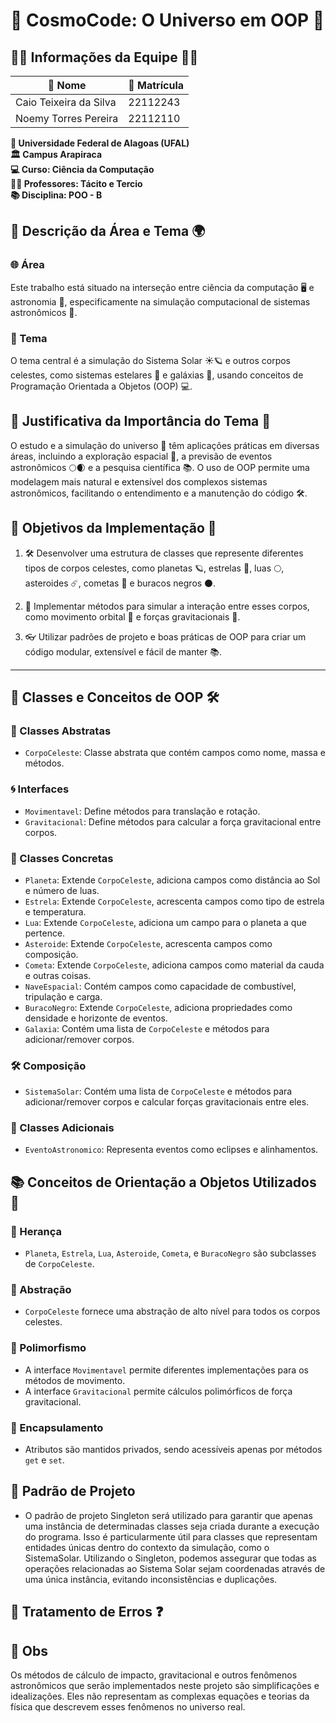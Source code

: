 # 🌌 CosmoCode: O Universo em OOP 🚀

## 👩‍🚀 Informações da Equipe 🧑‍🚀

| 🌠 Nome                 | 🎫 Matrícula  |
|------------------------|--------------|
| Caio Teixeira da Silva  | 22112243     |
| Noemy Torres Pereira    | 22112110     |

**🏫 Universidade Federal de Alagoas (UFAL)**  
**🏛️ Campus Arapiraca**  
**💻 Curso: Ciência da Computação**  
**👨‍🏫 Professores: Tácito e Tercio**  
**📚 Disciplina: POO - B**

## 📝 Descrição da Área e Tema 🌍

### 🌐 Área
Este trabalho está situado na interseção entre ciência da computação 🖥️ e astronomia 🔭, especificamente na simulação computacional de sistemas astronômicos 🌠.

### 🌟 Tema
O tema central é a simulação do Sistema Solar ☀️🪐 e outros corpos celestes, como sistemas estelares 🌟 e galáxias 🌌, usando conceitos de Programação Orientada a Objetos (OOP) 💻.

## 🎯 Justificativa da Importância do Tema 🌌

O estudo e a simulação do universo 🌌 têm aplicações práticas em diversas áreas, incluindo a exploração espacial 🚀, a previsão de eventos astronômicos 🌕🌒 e a pesquisa científica 📚. O uso de OOP permite uma modelagem mais natural e extensível dos complexos sistemas astronômicos, facilitando o entendimento e a manutenção do código 🛠️.

## 🎩 Objetivos da Implementação 🌠

1. 🛠️ Desenvolver uma estrutura de classes que represente diferentes tipos de corpos celestes, como planetas 🪐, estrelas 🌟, luas 🌕, asteroides ☄️, cometas 💫 e buracos negros ⚫.
  
2. 🧪 Implementar métodos para simular a interação entre esses corpos, como movimento orbital 🔄 e forças gravitacionais 🍎.
  
3. 👓 Utilizar padrões de projeto e boas práticas de OOP para criar um código modular, extensível e fácil de manter 📚.

---

## 🌌 Classes e Conceitos de OOP 🛠️

### 👾 Classes Abstratas
- `CorpoCeleste`: Classe abstrata que contém campos como nome, massa e métodos.

### 🌀 Interfaces
- `Movimentavel`: Define métodos para translação e rotação.
- `Gravitacional`: Define métodos para calcular a força gravitacional entre corpos.

### 🌟 Classes Concretas
- `Planeta`: Extende `CorpoCeleste`, adiciona campos como distância ao Sol e número de luas.
- `Estrela`: Extende `CorpoCeleste`, acrescenta campos como tipo de estrela e temperatura.
- `Lua`: Extende `CorpoCeleste`, adiciona um campo para o planeta a que pertence.
- `Asteroide`: Extende `CorpoCeleste`, acrescenta campos como composição.
- `Cometa`: Extende `CorpoCeleste`, adiciona campos como material da cauda e outras coisas.
- `NaveEspacial`: Contém campos como capacidade de combustível, tripulação e carga.
- `BuracoNegro`: Extende `CorpoCeleste`, adiciona propriedades como densidade e horizonte de eventos.
- `Galaxia`: Contém uma lista de `CorpoCeleste` e métodos para adicionar/remover corpos.

### 🛠️ Composição
- `SistemaSolar`: Contém uma lista de `CorpoCeleste` e métodos para adicionar/remover corpos e calcular forças gravitacionais entre eles.

### 🌠 Classes Adicionais
- `EventoAstronomico`: Representa eventos como eclipses e alinhamentos.

## 📚 Conceitos de Orientação a Objetos Utilizados 🌈

### 👶 Herança
- `Planeta`, `Estrela`, `Lua`, `Asteroide`, `Cometa`, e `BuracoNegro` são subclasses de `CorpoCeleste`.

### 🎈 Abstração
- `CorpoCeleste` fornece uma abstração de alto nível para todos os corpos celestes.

### 🔮 Polimorfismo
- A interface `Movimentavel` permite diferentes implementações para os métodos de movimento.
- A interface `Gravitacional` permite cálculos polimórficos de força gravitacional.

### 🎁 Encapsulamento
- Atributos são mantidos privados, sendo acessíveis apenas por métodos `get` e `set`.

## 🤖 Padrão de Projeto
- O padrão de projeto Singleton será utilizado para garantir que apenas uma instância de determinadas classes seja criada durante a execução do programa. Isso é particularmente útil para classes que representam entidades únicas dentro do contexto da simulação, como o SistemaSolar. Utilizando o Singleton, podemos assegurar que todas as operações relacionadas ao Sistema Solar sejam coordenadas através de uma única instância, evitando inconsistências e duplicações.

## 🚫 Tratamento de Erros ❓

## 📜 Obs

Os métodos de cálculo de impacto, gravitacional e outros fenômenos astronômicos que serão implementados neste projeto são simplificações e idealizações. Eles não representam as complexas equações e teorias da física que descrevem esses fenômenos no universo real.
